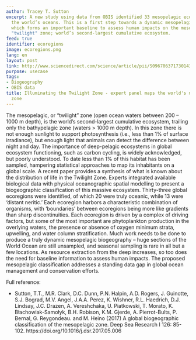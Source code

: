 ```yaml
---
author: Tracey T. Sutton
excerpt: A new study using data from OBIS identified 33 mesopelagic ecoregions of
  the world’s oceans. This is a first step towards a dynamic mesopelagic biogeography,
  which forms an important baseline to assess human impacts on the mesopelagic, or
  "twilight" zone; world’s second-largest cumulative ecosystem.
feed: true
identifier: ecoregions
image: ecoregions.png
lang: en
layout: post
link: http://www.sciencedirect.com/science/article/pii/S0967063717301437
purpose: usecase
tags:
- Biogeography
- OBIS data
title: Illuminating the Twilight Zone - expert panel maps the world's mesopelagic
  zone
---
```


<p>The mesopelagic, or “twilight” zone (open ocean waters between 200 – 1000 m depth), is the world’s second-largest cumulative ecosystem, trailing only the bathypelagic zone (waters > 1000 m depth). In this zone there is not enough sunlight to support photosynthesis (i.e., less than 1% of surface irradiance), but enough light that animals can detect the difference between night and day. The importance of deep-pelagic ecosystems in global ecosystem functioning, such as carbon cycling, is widely acknowledged, but poorly understood. To date less than 1% of this habitat has been sampled, hampering statistical approaches to map its inhabitants on a global scale. A recent paper provides a synthesis of what is known about the distribution of life in the Twilight Zone. Experts integrated available biological data with physical oceanographic spatial modelling to present a biogeographic classification of this massive ecosystem. Thirty-three global ecoregions were identified, of which 20 were truly oceanic, while 13 were ‘distant neritic.’ Each ecoregion harbors a characteristic combination of organisms, with ‘boundaries’ between ecoregions being more like gradients than sharp discontinuities. Each ecoregion is driven by a complex of driving factors, but some of the most important are phytoplankton production in the overlying waters, the presence or absence of oxygen minimum strata, upwelling, and water column stratification. Much work needs to be done to produce a truly dynamic mesopelagic biogeography – huge sections of the World Ocean are still unsampled, and seasonal sampling is rare in all but a few locations. As resource extraction from the deep increases, so too does the need for baseline information to assess human impacts. The proposed mesopelagic classification addresses a standing data gap in global ocean management and conservation efforts. 
</p>

Full reference:
<ul>
<li>Sutton, T.T., M.R. Clark, D.C. Dunn, P.N. Halpin, A.D. Rogers, J. Guinotte, S.J. Bograd, M.V. Angel, J.A.A. Perez,  K. Wishner, R.L. Haedrich, D.J. Lindsay, J.C. Drazen, A. Vereshchaka, U. Piatkowski, T. Morato, K. Błachowiak-Samołyk, B.H. Robison, K.M. Gjerde, A. Pierrot-Bults, P. Bernal, G. Reygondeau. and M. Heino (2017) A global biogeographic classification of the mesopelagic zone. Deep Sea Research I 126: 85-102. https://doi.org/10.1016/j.dsr.2017.05.006
</li>
</ul>